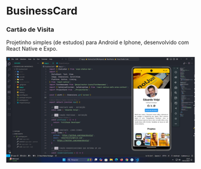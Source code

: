 # BusinessCard
### Cartão de Visita

Projetinho simples (de estudos) para Android e Iphone, desenvolvido com React Native e Expo.

![BussinessCard](bussinesscard.png)